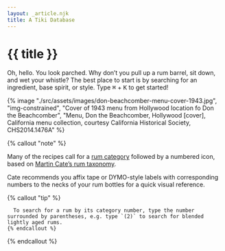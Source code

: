 ```yaml
---
layout: _article.njk
title: A Tiki Database
---
```


<!-- markdownlint-disable MD025 -->
# {{ title }} <!-- {.someClass} -->
<!-- markdownlint-enable MD025 -->

<switcher-l space="var(--s1)" Threshold="30rem" Limit="2">

<stack-l>

  Oh, hello. You look parched. Why don&rsquo;t you pull up a rum barrel, sit down, and wet your whistle? The best place to start is by searching for an ingredient, base spirit, or style. Type <kbd>⌘</kbd> + <kbd>K</kbd> to get started!

</stack-l>

  {% image "./src/assets/images/don-beachcomber-menu-cover-1943.jpg", "img-constrained", "Cover of 1943 menu from Hollywood location fo Don the Beachcomber", "Menu, Don the Beachcomber, Hollywood [cover], California menu collection, courtesy California Historical Society, CHS2014.1476A" %}

</switcher-l>

{% callout "note" %}

  Many of the recipes call for a <a href="/rums" >rum category</a> followed by a numbered icon, based on <a href="https://www.amazon.com/Smugglers-Cove-Exotic-Cocktails-Cult/dp/1607747324/">Martin Cate’s rum taxonomy</a>.

  Cate recommends you affix tape or DYMO-style labels with corresponding numbers to the necks of your rum bottles for a quick visual reference.

  <stack-l>
    {% callout "tip" %}

      To search for a rum by its category number, type the number surrounded by parentheses, e.g. type `(2)` to search for blended lightly aged rums.
    {% endcallout %}
  </stack-l>

{% endcallout %}
